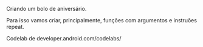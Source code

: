 Criando um bolo de aniversário.

Para isso vamos criar, principalmente, funções com argumentos e instruões repeat.

Codelab de developer.android.com/codelabs/
